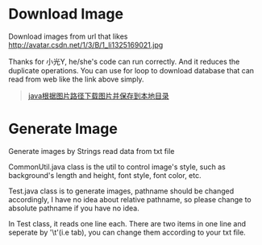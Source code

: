 # Download Image
Download images from url that likes http://avatar.csdn.net/1/3/B/1_li1325169021.jpg

Thanks for 小光Y, he/she's code can run correctly. And it reduces the duplicate operations. 
You can use for loop to download database that can read from web like the link above simply.

>[java根据图片路径下载图片并保存到本地目录](https://www.cnblogs.com/xiaoguangy/p/11497700.html)


# Generate Image
Generate images by Strings read data from txt file

CommonUtil.java class is the util to control image's style, such as background's length and height, font style, font color, etc.

Test.java class is to generate images, pathname should be changed accordingly, I have no idea about relative pathname, 
so please change to absolute pathname if you have no idea.

In Test class, it reads one line each. There are two items in one line and seperate by '\t'(i.e tab), you can change them according to your txt file.
